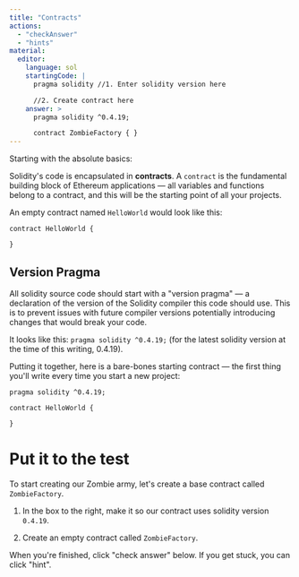 ```yaml
---
title: "Contracts"
actions:
  - "checkAnswer"
  - "hints"
material:
  editor:
    language: sol
    startingCode: |
      pragma solidity //1. Enter solidity version here

      //2. Create contract here
    answer: >
      pragma solidity ^0.4.19;

      contract ZombieFactory { }
---
```


Starting with the absolute basics:

Solidity's code is encapsulated in **contracts**. A `contract` is the
fundamental building block of Ethereum applications — all variables and
functions belong to a contract, and this will be the starting point of all your
projects.

An empty contract named `HelloWorld` would look like this:

    contract HelloWorld {

    }

## Version Pragma

All solidity source code should start with a "version pragma" — a declaration of
the version of the Solidity compiler this code should use. This is to prevent
issues with future compiler versions potentially introducing changes that would
break your code.

It looks like this: `pragma solidity ^0.4.19;` (for the latest solidity version
at the time of this writing, 0.4.19).

Putting it together, here is a bare-bones starting contract — the first thing
you'll write every time you start a new project:

    pragma solidity ^0.4.19;

    contract HelloWorld {

    }

# Put it to the test

To start creating our Zombie army, let's create a base contract called
`ZombieFactory`.

1. In the box to the right, make it so our contract uses solidity version
   `0.4.19`.

2. Create an empty contract called `ZombieFactory`.

When you're finished, click "check answer" below. If you get stuck, you can
click "hint".
